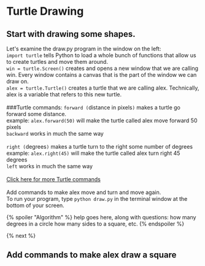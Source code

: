 # Turtle Drawing
## Start with drawing some shapes. 

Let's examine the draw.py program in the window on the left:<br>
`import turtle` tells Python to load a whole bunch of functions that allow us to create turtles and move them around. <br>
`win = turtle.Screen()` creates and opens a new window that we are calling win. Every window contains a canvas that is the part of the window we can draw on.<br>
`alex = turtle.Turtle()` creates a turtle that we are calling alex. Technically, alex is a variable that refers to this new turtle.<br>
<br>
###Turtle commands:
`forward (`distance in pixels`)` makes a turtle go forward some distance. <br>
example: `alex.forward(50)` will make the turtle called alex move forward 50 pixels<br>
`backward` works in much the same way<br>
<br>
`right (`degrees`)` makes a turtle turn to the right some number of degrees<br>
example: `alex.right(45)` will make the turtle called alex turn right 45 degrees<br>
`left` works in much the same way<br>
<br>
[Click here for more Turtle commands](https://lab.cs50.io/martybillingsley/tinkRworks/master/turtleDraw/turtleReference.pdf) <br>
<br>
Add commands to make alex move and turn and move again.<br>
To run your program, type `python draw.py` in the terminal window at the bottom of your screen.<br>




{% spoiler "Algorithm" %}
help goes here, along with questions:
how many degrees in a circle
how many sides to a square, etc.
{% endspoiler %}



{% next  %}

## Add commands to make alex draw a square
